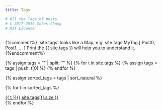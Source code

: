 ```yaml
---
title: Tags

# All the Tags of posts.
# © 2017-2019 Cotes Chung
# MIT License
---
```


{%comment%}
  'site.tags' looks like a Map, e.g. site.tags.MyTag.[ Post0, Post1, ... ]
  Print the {{ site.tags }} will help you to understand it.
{%endcomment%}
<div id="tags" class="d-flex flex-wrap">
{% assign tags = "" | split: "" %}
{% for t in site.tags %}
  {% assign tags = tags | push: t[0] %}
{% endfor %}

{% assign sorted_tags = tags | sort_natural %}

{% for t in sorted_tags %}
  <div>
    <a class="tag" href="{{ site.baseurl }}/tags/{{ t | downcase | replace: ' ', '-' }}/">{{ t }}<span class="text-muted">{{ site.tags[t].size }}</span></a>
  </div>
{% endfor %}

</div>
